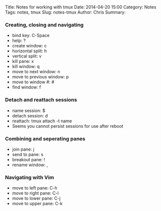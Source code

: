 Title: Notes for working with tmux
Date: 2014-04-20 15:00
Category: Notes
Tags: notes, tmux
Slug: notes-tmux
Author: Chris
Summary: 

### Creating, closing and navigating

[Configuration]:http://sheerun.net/2014/03/21/how-to-boost-your-vim-productivity/

- bind key: C-Space
- help: ?
- create window: c
- horizontal split: h
- vertical split: v
- kill pane: x
- kill window: q
- move to next window: n
- move to previous window: p
- move to window #: #
- find window: f

### Detach and reattach sessions

- name session: $
- detach session: d
- reattach: tmux attach -t name
- Seems you cannot persist sessions for use after reboot

### Combining and seperating panes

[Merging panes]:http://superuser.com/questions/600286/tmux-move-pane-to-new-window

- join pane: j
- send to pane: s
- breakout pane: !
- rename window: ,

### Navigating with Vim

[Integration with Vim]:https://github.com/christoomey/vim-tmux-navigator

- move to left pane: C-h
- move to right pane: C-l
- move to lower pane: C-j
- move to upper pane: C-k

